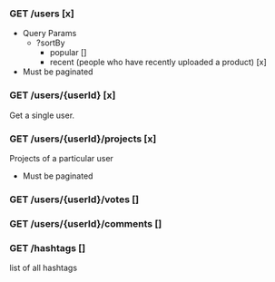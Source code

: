 ### GET /users [x]

- Query Params
  - ?sortBy
    - popular []
    - recent (people who have recently uploaded a product) [x]
- Must be paginated

### GET /users/{userId} [x]

Get a single user.

### GET /users/{userId}/projects [x]

Projects of a particular user

- Must be paginated

### GET /users/{userId}/votes []

### GET /users/{userId}/comments []

### GET /hashtags []

list of all hashtags
